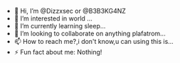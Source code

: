 - 👋 Hi, I’m @Dizzxsec or @B3B3KG4NZ
- 👀 I’m interested in world ...
- 🌱 I’m currently learning sleep...
- 💞️ I’m looking to collaborate on anything plafatrom...
- 📫 How to reach me?,i don't know,u can using this is...
- ⚡ Fun fact about me: Nothing!

<!---
dizzxsec/b3b3kg4nz is a ✨ special person, thanks you ✨ repository because its `README.md` (this file) appears on your GitHub profile.
You can click the Preview link to take a look at your changes.
--->
